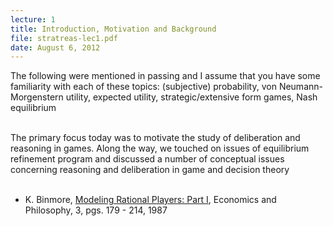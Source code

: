 ```yaml
---
lecture: 1
title: Introduction, Motivation and Background 
file: stratreas-lec1.pdf
date: August 6, 2012
---
```


The following were mentioned in passing and I assume that you have some familiarity with each of these topics: (subjective) probability, von Neumann-Morgenstern utility, expected utility, strategic/extensive form games, Nash equilibrium

<br />
The primary focus today was to motivate the study of deliberation and reasoning in games. Along the way, we touched on issues of equilibrium refinement program and discussed a number of conceptual issues concerning reasoning and deliberation in game and decision theory 

<br />
<br />

* K. Binmore, [Modeling Rational Players: Part I](https://www.cambridge.org/core/journals/economics-and-philosophy/article/modeling-rational-players-part-i/C7D2FE263BD21AAF0BAEF8856CEDA3FB), Economics and Philosophy, 3, pgs. 179 - 214, 1987

